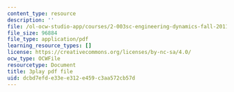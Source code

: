 ```yaml
---
content_type: resource
description: ''
file: /ol-ocw-studio-app/courses/2-003sc-engineering-dynamics-fall-2011/dcbd7efde33ee312e459c3aa572cb57d_fK9AGvLf3yw.pdf
file_size: 96884
file_type: application/pdf
learning_resource_types: []
license: https://creativecommons.org/licenses/by-nc-sa/4.0/
ocw_type: OCWFile
resourcetype: Document
title: 3play pdf file
uid: dcbd7efd-e33e-e312-e459-c3aa572cb57d
---
```

